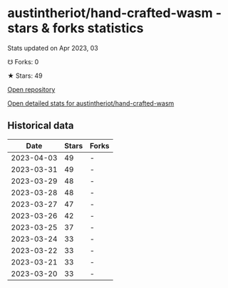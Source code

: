# austintheriot/hand-crafted-wasm - stars & forks statistics

Stats updated on Apr 2023, 03

☋ Forks: 0

★ Stars: 49

[Open repository](https://github.com/austintheriot/hand-crafted-wasm)

[Open detailed stats for austintheriot/hand-crafted-wasm](https://reviewgithub.com/rep/austintheriot/hand-crafted-wasm)

## Historical data
| Date | Stars | Forks |
|------|-------|-------|
| 2023-04-03 | 49 | - | 
| 2023-03-31 | 49 | - | 
| 2023-03-29 | 48 | - | 
| 2023-03-28 | 48 | - | 
| 2023-03-27 | 47 | - | 
| 2023-03-26 | 42 | - | 
| 2023-03-25 | 37 | - | 
| 2023-03-24 | 33 | - | 
| 2023-03-22 | 33 | - | 
| 2023-03-21 | 33 | - | 
| 2023-03-20 | 33 | - | 

